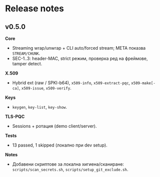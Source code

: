 # Release notes

## v0.5.0

**Core**
- Streaming wrap/unwrap + CLI auto/forced stream; META показва `STREAM/CHUNK`.
- SEC-1..3: header-MAC, strict режим, проверка ред на фреймове, tamper detect.

**X.509**
- Hybrid ext (raw / SPKI-b64), `x509-info`, `x509-extract-pqc`, `x509-make[-ca]`, `x509-issue`, `x509-verify`.

**Keys**
- `keygen`, `key-list`, `key-show`.

**TLS-PQC**
- Sessions + ротация (demo client/server).

**Tests**
- 13 passed, 1 skipped (локално при dev setup).

**Notes**
- Добавени скриптове за локална хигиена/сканиране: `scripts/scan_secrets.sh`, `scripts/setup_git_exclude.sh`.
